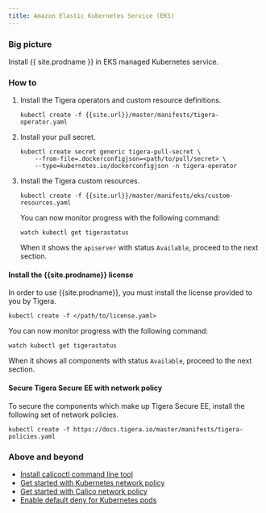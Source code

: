 ```yaml
---
title: Amazon Elastic Kubernetes Service (EKS)
---
```


### Big picture

Install {{ site.prodname }} in EKS managed Kubernetes service.

### How to

1. Install the Tigera operators and custom resource definitions.

   ```
   kubectl create -f {{site.url}}/master/manifests/tigera-operator.yaml
   ```

1. Install your pull secret.

   ```
   kubectl create secret generic tigera-pull-secret \
       --from-file=.dockerconfigjson=<path/to/pull/secret> \
       --type=kubernetes.io/dockerconfigjson -n tigera-operator
   ```

1. Install the Tigera custom resources.

   ```
   kubectl create -f {{site.url}}/master/manifests/eks/custom-resources.yaml
   ```

   You can now monitor progress with the following command:

   ```
   watch kubectl get tigerastatus
   ```

   When it shows the `apiserver` with status `Available`, proceed to the next section.

#### Install the {{site.prodname}} license

In order to use {{site.prodname}}, you must install the license provided to you by Tigera.

```
kubectl create -f </path/to/license.yaml>
```

You can now monitor progress with the following command:

```
watch kubectl get tigerastatus
```

When it shows all components with status `Available`, proceed to the next section.


#### Secure Tigera Secure EE with network policy

To secure the components which make up Tigera Secure EE, install the following set of network policies.

```
kubectl create -f https://docs.tigera.io/master/manifests/tigera-policies.yaml
```

### Above and beyond

- [Install calicoctl command line tool]({{site.url}}/{{page.version}}/getting-started/calicoctl/install)
- [Get started with Kubernetes network policy]({{site.url}}/{{page.version}}/security/kubernetes-network-policy)
- [Get started with Calico network policy]({{site.url}}/{{page.version}}/security/calico-network-policy)
- [Enable default deny for Kubernetes pods]({{site.url}}/{{page.version}}/security/kubernetes-default-deny)
